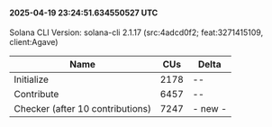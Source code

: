 #### 2025-04-19 23:24:51.634550527 UTC

Solana CLI Version: solana-cli 2.1.17 (src:4adcd0f2; feat:3271415109, client:Agave)

| Name | CUs | Delta |
|------|------|-------|
| Initialize | 2178 | -- |
| Contribute | 6457 | -- |
| Checker (after 10 contributions) | 7247 | - new - |
